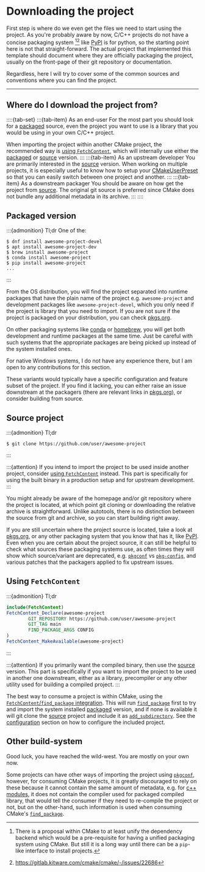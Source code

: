 # Downloading the project

First step is where do we even get the files we need to start using the project.
As you're probably aware by now, C/C++ projects do not have a concise packaging
system [^1][^2] like [PyPI] is for python, so the starting point here is not that
straight-forward. The actual project that implemented this template should
document where they are officially packaging the project, usually on the
front-page of their git repository or documentation.

Regardless, here I will try to cover some of the common sources and conventions
where you can find the project.

[PyPI]: https://pypi.org/

---

## Where do I download the project from?
::::{tab-set}
:::{tab-item} As an end-user
For the most part you should look for a [packaged] source, even the project you
want to use is a library that you would be using in your own C/C++ project.

When importing the project within another CMake project, the recommended way is
[using `FetchContent`], which will internally use either the [packaged] or
[source] version.
:::
:::{tab-item} As an upstream developer
You are primarily interested in the [source] version. When working on multiple
projects, it is especially useful to know how to setup your [CMakeUserPreset] so
that you can easily switch between one project and another.
:::
:::{tab-item} As a downstream packager
You should be aware on how get the project from [source]. The original git
source is preferred since CMake does not bundle any additional metadata in its
archive.
:::
::::

## Packaged version

:::{admonition} Tl;dr
One of the:
```console
$ dnf install awesome-project-devel
$ apt install awesome-project-dev
$ brew install awesome-project
$ conda install awesome-project
$ pip install awesome-project
...
```
:::

From the OS distribution, you will find the project separated into runtime
packages that have the plain name of the project e.g. `awesome-project` and
development packages like `awesome-project-devel`, which you only need if the
project is library that you need to import. If you are not sure if the project
is packaged on your distribution, you can check [pkgs.org].

On other packaging systems like [conda] or [homebrew], you will get both
development and runtime packages at the same time. Just be careful with such
systems that the appropriate packages are being picked up instead of the system
installed ones.

For native Windows systems, I do not have any experience there, but I am open
to any contributions for this section.

These variants would typically have a specific configuration and feature subset
of the project. If you find it lacking, you can either raise an issue downstream
at the packagers (there are relevant links in [pkgs.org]), or consider building
from source.

## Source project

:::{admonition} Tl;dr
```console
$ git clone https://github.com/user/awesome-project
```
:::

:::{attention}
If you intend to import the project to be used inside another project, consider
[using `FetchContent`] instead. This part is specifically for using the built
binary in a production setup and for upstream development.
:::

You might already be aware of the homepage and/or git repository where the
project is located, at which point git cloning or downloading the relative
archive is straightforward. Unlike autotools, there is no distinction between
the source from git and archive, so you can start building right away.

If you are still uncertain where the project source is located, take a look at
[pkgs.org], or any other packaging system that you know that has it, like
[PyPI]. Even when you are certain about the project source, it can still be
helpful to check what sources these packaging systems use, as often times they
will show which source/variant are deprecated, e.g. [`pkgconf`] vs
[`pkg-config`], and various patches that the packagers applied to fix upstream
issues.

## Using `FetchContent`

:::{admonition} Tl;dr
```cmake
include(FetchContent)
FetchContent_Declare(awesome-project
        GIT_REPOSITORY https://github.com/user/awesome-project
        GIT_TAG main
        FIND_PACKAGE_ARGS CONFIG
)
FetchContent_MakeAvailable(awesome-project)
```
:::

:::{attention}
If you primarily want the compiled binary, then use the [source] version. This
part is specifically if you want to import the project to be used in another
one downstream, either as a library, precompiler or any other utility used for
building a compiled project.
:::

The best way to consume a project is within CMake, using the
[`FetchContent`/`find_package` integration]. This will run [`find_package`]
first to try and import the system installed [packaged] version, and if none is
available it will git clone the [source] project and include it as
[`add_subdirectory`]. See the [configuration] section on how to configure the
included project.

## Other build-system

Good luck, you have reached the wild-west. You are mostly on your own now.

Some projects can have other ways of importing the project using [`pkgconf`],
however, for consuming CMake projects, it is greatly discouraged to rely on
these because it cannot contain the same amount of metadata, e.g. for
[c++ modules], it does not contain the compiler used for packaged compiled
library, that would tell the consumer if they need to re-compile the project or
not, but on the other-hand, such information is used when consuming CMake's
[`find_package`].

[packaged]: #packaged-version
[source]: #source-project
[using `FetchContent`]: #using-fetchcontent
[`pkgconf`]: https://github.com/pkgconf/pkgconf
[`pkg-config`]: https://gitlab.freedesktop.org/pkg-config/pkg-config
[c++ modules]: https://en.cppreference.com/w/cpp/language/modules
[conda]: https://conda.io/projects/conda/en/latest/index.html
[homebrew]: https://brew.sh
[pkgs.org]: https://pkgs.org

[CMakeUserPreset]: configure.md#cmakeuserpresetsjson
[configuration]: configure.md

[`find_package`]: inv:cmake:cmake:command#command:find_package
[`FetchContent`/`find_package` integration]: inv:cmake:std:label#fetchcontent-find_package-integration-examples
[`add_subdirectory`]: inv:cmake:cmake:command#command:add_subdirectory

[^1]: There is a proposal within CMake to at least unify the dependency backend
      [^2] which would be a pre-requisite for having a unified packaging system
      using CMake. But still it is a long way until there can be a `pip`-like
      interface to install projects.
[^2]: <https://gitlab.kitware.com/cmake/cmake/-/issues/22686>
